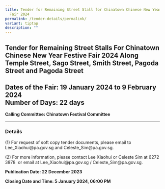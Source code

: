 ```yaml
---
title: Tender for Remaining Street Stall for Chinatown Chinese New Year Festive
  Fair 2024
permalink: /tender-details/permalink/
variant: tiptap
description: ""
---
```

<h2>Tender for Remaining Street Stalls For Chinatown Chinese New Year Festive Fair 2024<strong> </strong>Along Temple Street, Sago Street, Smith Street, Pagoda Street and Pagoda Street</h2><h2>Dates of the Fair: 19 January 2024 to 9 February 2024<br>Number of Days: 22 days<strong>  </strong></h2><p></p><p><strong>Calling Committee: Chinatown Festival Committee</strong></p><p></p><hr><h3>Details</h3><p>(1) For request of soft copy tender documents, please email to <a rel="noopener noreferrer nofollow" target="_blank">Lee_Xiaohui@pa.gov.sg</a> and <a rel="noopener noreferrer nofollow" target="_blank">Celeste_Sim@pa.gov.sg</a>.</p><p>(2) For more information, please contact Lee Xiaohui or Celeste Sim at 6272 3878 &nbsp;or email at <a rel="noopener noreferrer nofollow" target="_blank">Lee_Xiaohui@pa.gov.sg</a> / <a rel="noopener noreferrer nofollow" target="_blank">Celeste_Sim@pa.gov.sg</a>.</p><p></p><p><strong>Publication Date: 22 December 2023</strong></p><p><strong>Closing Date and Time: 5 January 2024, 06:00 PM</strong></p>